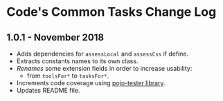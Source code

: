 # Code's Common Tasks Change Log

## 1.0.1 - November 2018

* Adds dependencies for `assessLocal` and `assessCss` if define.
* Extracts constants names to its own class.
* _Renames_ some extension fields in order to increase usability:
  * from `toolsFor*` to `tasksFor*`.
* Increments code coverage using [pojo-tester library](https://github.com/sta-szek/pojo-tester).
* Updates README file.
